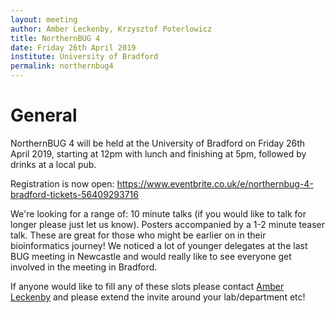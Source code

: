 ```yaml
---
layout: meeting
author: Amber Leckenby, Krzysztof Poterlowicz
title: NorthernBUG 4
date: Friday 26th April 2019
institute: University of Bradford
permalink: northernbug4
---
```


# General

NorthernBUG 4 will be held at the University of Bradford on Friday 26th April 2019, starting at 12pm with lunch and finishing at 5pm, followed by drinks at a local pub.

Registration is now open:
https://www.eventbrite.co.uk/e/northernbug-4-bradford-tickets-56409293716

We're looking for a range of:
10 minute talks (if you would like to talk for longer please just let us know).
Posters accompanied by a 1-2 minute teaser talk. These are great for those who might be earlier on in their bioinformatics journey!
We noticed a lot of younger delegates at the last BUG meeting in Newcastle and would really like to see everyone get involved in the meeting in Bradford. 

If anyone would like to fill any of these slots please contact [Amber Leckenby](mailto:A.Leckenby@bradford.ac.uk) and please extend the invite around your lab/department etc!
